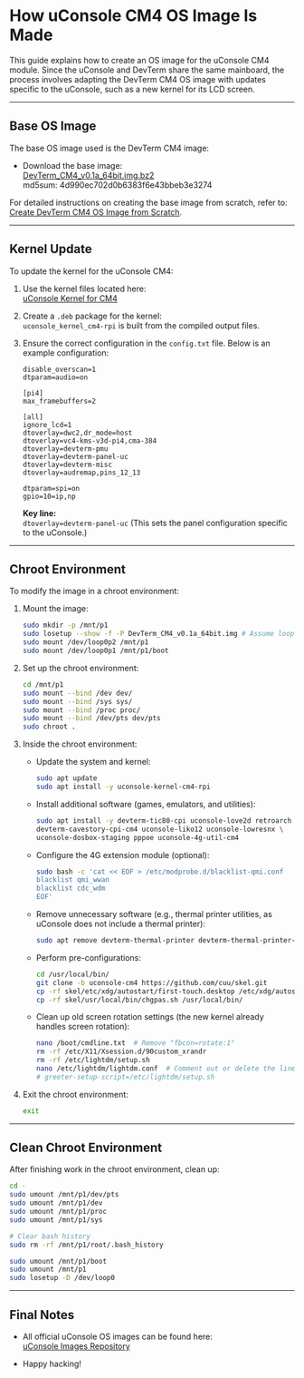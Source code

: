 # How uConsole CM4 OS Image Is Made

This guide explains how to create an OS image for the uConsole CM4 module. Since the uConsole and DevTerm share the same mainboard, the process involves adapting the DevTerm CM4 OS image with updates specific to the uConsole, such as a new kernel for its LCD screen.

---

## **Base OS Image**

The base OS image used is the DevTerm CM4 image:

- Download the base image:  
  [DevTerm_CM4_v0.1a_64bit.img.bz2](http://dl.clockworkpi.com/DevTerm_CM4_v0.1a_64bit.img.bz2)  
  md5sum: 4d990ec702d0b6383f6e43bbeb3e3274  

For detailed instructions on creating the base image from scratch, refer to:  
[Create DevTerm CM4 OS Image from Scratch](https://github.com/clockworkpi/DevTerm/wiki/Create-DevTerm-CM4-OS-image-from-scratch).

---

## **Kernel Update**

To update the kernel for the uConsole CM4:

1. Use the kernel files located here:  
   [uConsole Kernel for CM4](https://github.com/clockworkpi/uConsole/tree/master/Code/patch/cm4/20230630)

2. Create a `.deb` package for the kernel:  
   `uconsole_kernel_cm4-rpi` is built from the compiled output files.

3. Ensure the correct configuration in the `config.txt` file. Below is an example configuration:

   ```text
   disable_overscan=1
   dtparam=audio=on

   [pi4]
   max_framebuffers=2

   [all]
   ignore_lcd=1
   dtoverlay=dwc2,dr_mode=host
   dtoverlay=vc4-kms-v3d-pi4,cma-384
   dtoverlay=devterm-pmu
   dtoverlay=devterm-panel-uc
   dtoverlay=devterm-misc
   dtoverlay=audremap,pins_12_13

   dtparam=spi=on
   gpio=10=ip,np
   ```

   **Key line:**  
   `dtoverlay=devterm-panel-uc` (This sets the panel configuration specific to the uConsole.)

---

## **Chroot Environment**

To modify the image in a chroot environment:

1. Mount the image:

   ```bash
   sudo mkdir -p /mnt/p1
   sudo losetup --show -f -P DevTerm_CM4_v0.1a_64bit.img # Assume loop0
   sudo mount /dev/loop0p2 /mnt/p1
   sudo mount /dev/loop0p1 /mnt/p1/boot
   ```

2. Set up the chroot environment:

   ```bash
   cd /mnt/p1
   sudo mount --bind /dev dev/
   sudo mount --bind /sys sys/
   sudo mount --bind /proc proc/
   sudo mount --bind /dev/pts dev/pts
   sudo chroot .
   ```

3. Inside the chroot environment:

   - Update the system and kernel:

     ```bash
     sudo apt update
     sudo apt install -y uconsole-kernel-cm4-rpi
     ```

   - Install additional software (games, emulators, and utilities):

     ```bash
     sudo apt install -y devterm-tic80-cpi uconsole-love2d retroarch dosbox \
     devterm-cavestory-cpi-cm4 uconsole-liko12 uconsole-lowresnx \
     uconsole-dosbox-staging pppoe uconsole-4g-util-cm4
     ```

   - Configure the 4G extension module (optional):

     ```bash
     sudo bash -c 'cat << EOF > /etc/modprobe.d/blacklist-qmi.conf
     blacklist qmi_wwan
     blacklist cdc_wdm
     EOF'
     ```

   - Remove unnecessary software (e.g., thermal printer utilities, as uConsole does not include a thermal printer):

     ```bash
     sudo apt remove devterm-thermal-printer devterm-thermal-printer-cm4
     ```

   - Perform pre-configurations:

     ```bash
     cd /usr/local/bin/
     git clone -b uconsole-cm4 https://github.com/cuu/skel.git
     cp -rf skel/etc/xdg/autostart/first-touch.desktop /etc/xdg/autostart/
     cp -rf skel/usr/local/bin/chgpas.sh /usr/local/bin/
     ```

   - Clean up old screen rotation settings (the new kernel already handles screen rotation):

     ```bash
     nano /boot/cmdline.txt  # Remove "fbcon=rotate:1"
     rm -rf /etc/X11/Xsession.d/90custom_xrandr
     rm -rf /etc/lightdm/setup.sh
     nano /etc/lightdm/lightdm.conf  # Comment out or delete the line:
     # greeter-setup-script=/etc/lightdm/setup.sh
     ```

4. Exit the chroot environment:

   ```bash
   exit
   ```

---

## **Clean Chroot Environment**

After finishing work in the chroot environment, clean up:

```bash
cd -
sudo umount /mnt/p1/dev/pts
sudo umount /mnt/p1/dev
sudo umount /mnt/p1/proc
sudo umount /mnt/p1/sys

# Clear bash history
sudo rm -rf /mnt/p1/root/.bash_history

sudo umount /mnt/p1/boot
sudo umount /mnt/p1
sudo losetup -D /dev/loop0
```

---

## **Final Notes**

- All official uConsole OS images can be found here:  
  [uConsole Images Repository](https://github.com/clockworkpi/uConsole/tree/master/images)

- Happy hacking!